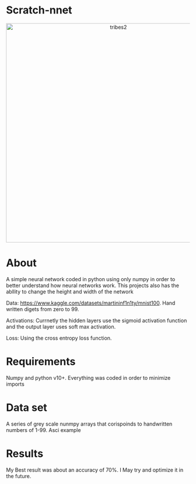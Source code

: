# Scratch-nnet
<p align="center">
<img width="600" height= auto; alt="tribes2" class = 'scaled-image' src="https://cdn.ttgtmedia.com/rms/onlineImages/deep_neural_network.jpg">
</p>

# About 

A simple neural network coded in python using only numpy in order to better understand how neural networks work. This projects also has the abllity to change the height and width of the network

Data: https://www.kaggle.com/datasets/martininf1n1ty/mnist100. Hand written digets from zero to 99.

Activations: Currnetly the hidden layers use the sigmoid activation function and the output layer uses soft max activation. 

Loss: Using the cross entropy loss function.



# Requirements 

Numpy and python v10+. Everything was coded in order to minimize imports

# Data set

A series of grey scale nunmpy arrays that corispoinds to handwritten numbers of 1-99.
Asci example 





# Results
My Best result was about an accuracy of 70%. I May try and optimize it in the future.

